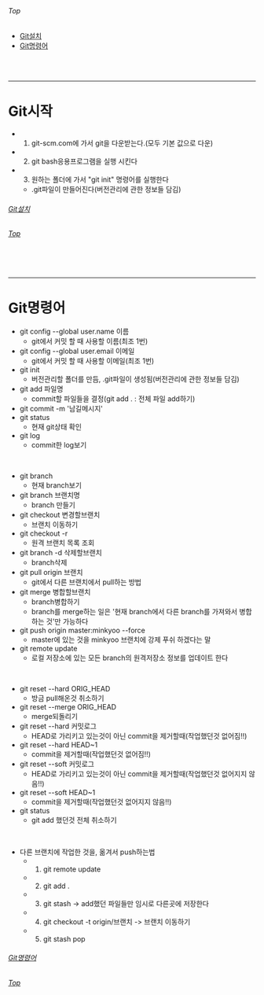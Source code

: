 <br/>

###### Top

  - [Git설치](#git시작)
  - [Git명령어](#git명령어)

<br/>
<br/>

***

# Git시작
  - 1. git-scm.com에 가서 git을 다운받는다.(모두 기본 값으로 다운)
  - 2. git bash응용프로그램을 실행 시킨다
  - 3. 원하는 폴더에 가서 "git init" 명령어를 실행한다
    - .git파일이 만들어진다(버전관리에 관한 정보들 담김)

###### [Git설치](#git시작)
###### [Top](#top)

<br/>
<br/>

***

# Git명령어
  - git config --global user.name 이름
    - git에서 커밋 할 때 사용할 이름(최조 1번)
  - git config --global user.email 이메일
    - git에서 커밋 할 때 사용할 이메일(최조 1번)
  - git init
    - 버전관리할 폴더를 만듬, .git파일이 생성됨(버전관리에 관한 정보들 담김)
  - git add 파일명
    - commit할 파일들을 결정(git add . : 전체 파일 add하기)
  - git commit -m '남길메시지'
  - git status
    - 현재 git상태 확인
  - git log
    - commit한 log보기

<br/>

  - git branch
    - 현재 branch보기
  - git branch 브랜치명
    - branch 만들기
  - git checkout 변경할브랜치
    - 브랜치 이동하기
  - git checkout -r
    - 원격 브랜치 목록 조회
  - git branch -d 삭제할브랜치
    - branch삭제
  - git pull origin 브랜치
    - git에서 다른 브랜치에서 pull하는 방법
  - git merge 병합할브랜치
    - branch병합하기
    - branch를 merge하는 일은 '현재 branch에서 다른 branch를 가져와서 병합하는 것'만 가능하다
  - git push origin master:minkyoo --force
    - master에 있는 것을 minkyoo 브랜치에 강제 푸쉬 하겠다는 말
  - git remote update
    - 로컬 저장소에 있는 모든 branch의 원격저장소 정보를 업데이트 한다

<br/>

  - git reset --hard ORIG_HEAD
    - 방금 pull해온것 취소하기
  - git reset --merge ORIG_HEAD
    - merge되돌리기
  - git reset --hard 커밋로그
    - HEAD로 가리키고 있는것이 아닌 commit을 제거할때(작업했던것 없어짐!!)
  - git reset --hard HEAD~1
    - commit을 제거할때(작업했던것 없어짐!!)
  - git reset --soft 커밋로그
    - HEAD로 가리키고 있는것이 아닌 commit을 제거할때(작업했던것 없어지지 않음!!)
  - git reset --soft HEAD~1
    - commit을 제거할때(작업했던것 없어지지 않음!!)
  - git status
    - git add 했던것 전체 취소하기

<br/>

  - 다른 브랜치에 작업한 것을, 옮겨서 push하는법
    - 1. git remote update
    - 2. git add .
    - 3. git stash -> add했던 파일들만 임시로 다른곳에 저장한다
    - 4. git checkout -t origin/브랜치 -> 브랜치 이동하기
    - 5. git stash pop

###### [Git명령어](#git명령어)
###### [Top](#top)

<br/>
<br/>

